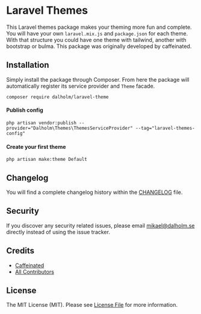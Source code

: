 # Laravel Themes

This Laravel themes package makes your theming more fun and complete. You will have your own `laravel.mix.js` and `package.json` for each theme. With that structure you could have one theme with tailwind, another with bootstrap or bulma. This package was originally developed by caffeinated.


## Installation
Simply install the package through Composer. From here the package will automatically register its service provider and `Theme` facade.

```
composer require dalholm/laravel-theme
```

#### Publish config
```
php artisan vendor:publish --provider="Dalholm\Themes\ThemesServiceProvider" --tag="laravel-themes-config"
```
#### Create your first theme
```
php artisan make:theme Default
```

## Changelog
You will find a complete changelog history within the [CHANGELOG](CHANGELOG.md) file.


## Security
If you discover any security related issues, please email mikael@dalholm.se directly instead of using the issue tracker.

## Credits
- [Caffeinated](https://github.com/caffeinated)
- [All Contributors](../../contributors)

## License
The MIT License (MIT). Please see [License File](LICENSE.md) for more information.
